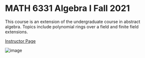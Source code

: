 # MATH 6331 Algebra I Fall 2021

This course is an extension of the undergraduate course in abstract algebra. Topics include polynomial rings over a field and finite field extensions.

[Instructor Page](https://webapps.utrgv.edu/aa/dm/index.cfm?action=profile&user=paulhermann.zieschang#courses)

![image](https://user-images.githubusercontent.com/6586811/121946480-981fd980-cd1a-11eb-949b-a08a2ccc34cc.png)

